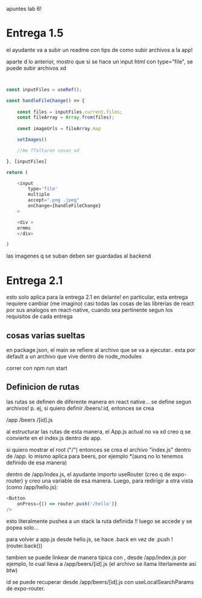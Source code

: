 apuntes lab 6!

# Entrega 1.5

el ayudante va a subir un readme con tips de como subir archivos a la app!

aparte d lo anterior, mostro que si se hace un input html con type="file", se puede subir archivos xd

```js


const inputFiles = useRef();

const handleFileChange() => {
    
    const files = inputFiles.current.files;
    const fileArray = Array.from(files);
    
    const imageUrls = fileArray.map

    setImages()

    //me ffaltaron cosas xd

}, [inputFiles]

return (

    <input 
        type='file' 
        multiple 
        accept=".png .jpeg"
        onChange={handleFileChange}
    >

    <div >
    ermms
    </div>

)
```

las imagenes q se suban deben ser guardadas al backend 


# Entrega 2.1

esto solo aplica para la entrega 2.1 en delante! en particular, esta entrega requiere cambiar (me imagino) casi todas las cosas de las librerias de react por sus analogos en react-native, cuando sea pertinente segun los requisitos de cada entrega

## cosas varias sueltas

en package.json, el main se refiere al archivo que se va a ejecutar.. esta por default a un archivo que vive dentro de node_modules

correr con npm run start

## Definicion de rutas

las rutas se definen de diferente manera en react native... se define segun archivos! p. ej, si quiero definir /beers/:id, entonces se crea

/app
    /beers
        /[id].js

al estructurar las rutas de esta manera, el App.js actual no va xd creo q se convierte en el index.js dentro de app.

si quiero mostrar el root ("/") entonces se crea el archivo "index.js" dentro de /app. lo mismo aplica para beers, por ejemplo *(aunq no lo tenemos definido de esa manera)

dentro de /app/index.js, el ayudante importo useRouter (creo q de expo-router) y creo una variable de esa manera. Luego, para redirigir a otra vista (como /app/hello.js):

```js
<Button    
    onPress={() => router.push('/hello')}
/>
```

esto literalmente pushea a un stack la ruta definida !! luego se accede y se popea solo...

para volver a app.js desde hello.js, se hace .back en vez de .push ! (router.back())

tambien se puede linkear de manera tipica con <Link href='/beers/1'>, desde /app/index.js por ejemplo, lo cual lleva a /app/beers/[id].js (el archivo se llama literlamente asi btw)

id se puede recuperar desde /app/beers/[id].js con useLocalSearchParams de expo-router.



